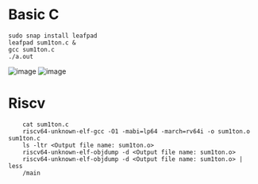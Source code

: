 # Basic C

    sudo snap install leafpad
    leafpad sum1ton.c &
    gcc sum1ton.c
    ./a.out

![image](https://github.com/saivardhan3333/VSD-HD/assets/60193705/2dd738e0-542f-4cef-9430-6f8c50cc3935)
![image](https://github.com/saivardhan3333/VSD-HD/assets/60193705/f542d1a0-d210-4275-90f8-fcc586f47851)

# Riscv

        cat sum1ton.c
        riscv64-unknown-elf-gcc -O1 -mabi=lp64 -march=rv64i -o sum1ton.o sum1ton.c
        ls -ltr <Output file name: sum1ton.o>
        riscv64-unknown-elf-objdump -d <Output file name: sum1ton.o>
        riscv64-unknown-elf-objdump -d <Output file name: sum1ton.o> | less
        /main
